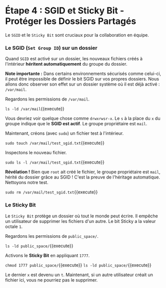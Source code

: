 # Étape 4 : SGID et Sticky Bit - Protéger les Dossiers Partagés

Le `SGID` et le `Sticky Bit` sont cruciaux pour la collaboration en équipe.

### Le SGID (`Set Group ID`) sur un dossier

Quand `SGID` est activé sur un dossier, les nouveaux fichiers créés à l'intérieur **héritent automatiquement** du groupe du dossier.

**Note importante :** Dans certains environnements sécurisés comme celui-ci, il peut être impossible de définir le bit SGID sur vos propres dossiers. Nous allons donc observer son effet sur un dossier système où il est déjà activé : `/var/mail`.

Regardons les permissions de `/var/mail`.

`ls -ld /var/mail`{{execute}}

Vous devriez voir quelque chose comme `drwxrwsr-x`. Le `s` à la place du `x` du groupe indique que le **SGID est actif**. Le groupe propriétaire est `mail`.

Maintenant, créons (avec `sudo`) un fichier test à l'intérieur.

`sudo touch /var/mail/test_sgid.txt`{{execute}}

Inspectons le nouveau fichier.

`sudo ls -l /var/mail/test_sgid.txt`{{execute}}

**Révélation !** Bien que `root` ait créé le fichier, le groupe propriétaire est `mail`, hérité du dossier grâce au SGID ! C'est la preuve de l'héritage automatique. Nettoyons notre test.

`sudo rm /var/mail/test_sgid.txt`{{execute}}

### Le Sticky Bit

Le `Sticky Bit` protège un dossier où tout le monde peut écrire. Il empêche un utilisateur de supprimer les fichiers d'un autre. Le bit Sticky a la valeur octale `1`.

Regardons les permissions de `public_space/`.

`ls -ld public_space/`{{execute}}

Activons le **Sticky Bit** en appliquant `1777`.

`chmod 1777 public_space/`{{execute}}
`ls -ld public_space/`{{execute}}

Le dernier `x` est devenu un `t`. Maintenant, si un autre utilisateur créait un fichier ici, vous ne pourriez pas le supprimer.